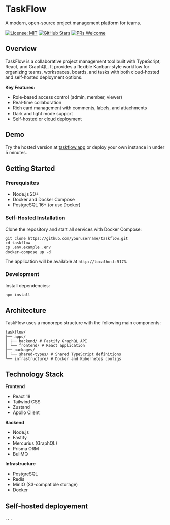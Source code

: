 # TaskFlow

A modern, open-source project management platform for teams.

[![License: MIT](https://img.shields.io/badge/License-MIT-blue.svg)](LICENSE)
[![GitHub Stars](https://img.shields.io/github/stars/eliasjhl/taskflow)](https://github.com/yourusername/taskflow)
[![PRs Welcome](https://img.shields.io/badge/PRs-welcome-brightgreen.svg)](CONTRIBUTING.md)

## Overview

TaskFlow is a collaborative project management tool built with TypeScript, React, and GraphQL. It provides a flexible Kanban-style workflow for organizing teams, workspaces, boards, and tasks with both cloud-hosted and self-hosted deployment options.

**Key Features:**
- Role-based access control (admin, member, viewer)
- Real-time collaboration
- Rich card management with comments, labels, and attachments
- Dark and light mode support
- Self-hosted or cloud deployment

## Demo

Try the hosted version at [taskflow.app](https://taskflow.eliasjhl-projects.fr) or deploy your own instance in under 5 minutes.

## Getting Started

### Prerequisites

- Node.js 20+
- Docker and Docker Compose
- PostgreSQL 16+ (or use Docker)

### Self-Hosted Installation

Clone the repository and start all services with Docker Compose:

```
git clone https://github.com/yourusername/taskflow.git
cd taskflow
cp .env.example .env
docker-compose up -d
```


The application will be available at `http://localhost:5173`.

### Development

Install dependencies:

```
npm install
```

## Architecture

TaskFlow uses a monorepo structure with the following main components:

```
taskflow/
├── apps/
│ ├── backend/ # Fastify GraphQL API
│ └── frontend/ # React application
├── packages/
│ └── shared-types/ # Shared TypeScript definitions
└── infrastructure/ # Docker and Kubernetes configs
```


## Technology Stack

**Frontend**
- React 18
- Tailwind CSS
- Zustand
- Apollo Client

**Backend**
- Node.js
- Fastify
- Mercurius (GraphQL)
- Prisma ORM
- BullMQ

**Infrastructure**
- PostgreSQL
- Redis
- MinIO (S3-compatible storage)
- Docker

## Self-hosted deployement

. . .




